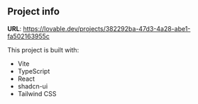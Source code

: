 

## Project info

**URL**: https://lovable.dev/projects/382292ba-47d3-4a28-abe1-fa502163955c


This project is built with:

- Vite
- TypeScript
- React
- shadcn-ui
- Tailwind CSS

